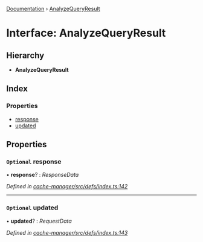 [Documentation](../README.md) › [AnalyzeQueryResult](analyzequeryresult.md)

# Interface: AnalyzeQueryResult

## Hierarchy

* **AnalyzeQueryResult**

## Index

### Properties

* [response](analyzequeryresult.md#optional-response)
* [updated](analyzequeryresult.md#optional-updated)

## Properties

### `Optional` response

• **response**? : *ResponseData*

*Defined in [cache-manager/src/defs/index.ts:142](https://github.com/badbatch/graphql-box/blob/1f1e01d3/packages/cache-manager/src/defs/index.ts#L142)*

___

### `Optional` updated

• **updated**? : *RequestData*

*Defined in [cache-manager/src/defs/index.ts:143](https://github.com/badbatch/graphql-box/blob/1f1e01d3/packages/cache-manager/src/defs/index.ts#L143)*
